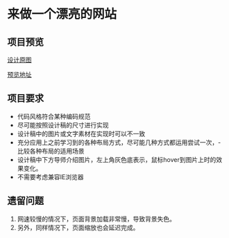 # 来做一个漂亮的网站

## 项目预览

<a href="https://github.com/Calf1234/webFromDesigned/blob/master/designed/%E5%89%8D%E7%AB%AF%E5%AD%A6%E9%99%A2%E8%AE%BE%E8%AE%A1%E5%9B%BE.jpg">设计原图</a>

<a href="https://calf1234.github.io/webFromDesigned/">预览地址</a>

## 项目要求

- 代码风格符合某种编码规范
- 尽可能按照设计稿的尺寸进行实现
- 设计稿中的图片或文字素材在实现时可以不一致
- 充分应用上之前学习到的各种布局方式，尽可能几种方式都运用尝试一次，- 比较各种布局的适用场景
- 设计稿中下方导师介绍图片，左上角灰色底表示，鼠标hover到图片上时的效果变化。
- 不需要考虑兼容IE浏览器

## 遗留问题

1. 网速较慢的情况下，页面背景加载非常慢，导致背景失色。
2. 另外，同样情况下，页面缩放也会延迟完成。

